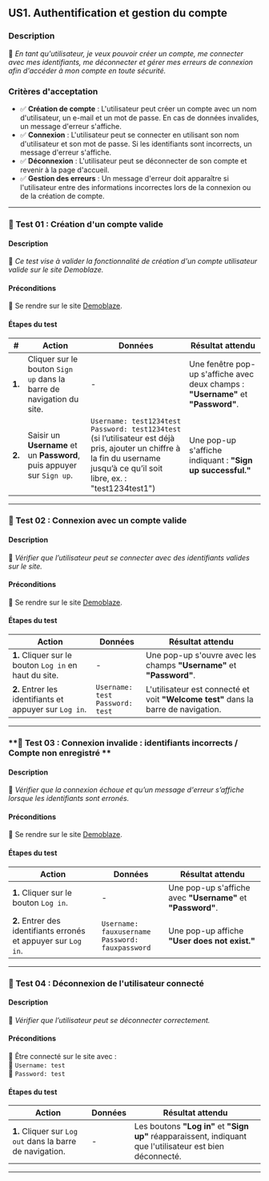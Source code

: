 ## **US1. Authentification et gestion du compte** 

### **Description**  
📌 *En tant qu'utilisateur, je veux pouvoir créer un compte, me connecter avec mes identifiants, me déconnecter et gérer mes erreurs de connexion afin d'accéder à mon compte en toute sécurité.*  

### **Critères d'acceptation**  
- ✅ **Création de compte** : L'utilisateur peut créer un compte avec un nom d'utilisateur, un e-mail et un mot de passe. En cas de données invalides, un message d'erreur s'affiche.  
- ✅ **Connexion** : L'utilisateur peut se connecter en utilisant son nom d'utilisateur et son mot de passe. Si les identifiants sont incorrects, un message d'erreur s'affiche.  
- ✅ **Déconnexion** : L'utilisateur peut se déconnecter de son compte et revenir à la page d'accueil.  
- ✅ **Gestion des erreurs** : Un message d'erreur doit apparaître si l'utilisateur entre des informations incorrectes lors de la connexion ou de la création de compte.  

---

### **🔹 Test 01 : Création d'un compte valide**  

#### **Description**  
🎯 *Ce test vise à valider la fonctionnalité de création d'un compte utilisateur valide sur le site Demoblaze.*  

#### **Préconditions**  
📍 Se rendre sur le site [Demoblaze](https://www.demoblaze.com).  

#### **Étapes du test**  

| **#** | **Action** | **Données** | **Résultat attendu** |
|-------|------------|-------------|----------------------|
| **1.** | Cliquer sur le bouton `Sign up` dans la barre de navigation du site. | - | Une fenêtre pop-up s'affiche avec deux champs : **"Username"** et **"Password"**. |
| **2.** | Saisir un **Username** et un **Password**, puis appuyer sur `Sign up`. | `Username: test1234test`<br>`Password: test1234test`<br>(si l’utilisateur est déjà pris, ajouter un chiffre à la fin du username jusqu’à ce qu’il soit libre, ex. : "test1234test1") | Une pop-up s'affiche indiquant : **"Sign up successful."** |

---

### **🔹 Test 02 : Connexion avec un compte valide**  

#### **Description**  
🎯 *Vérifier que l’utilisateur peut se connecter avec des identifiants valides sur le site.*  

#### **Préconditions**  
📍 Se rendre sur le site [Demoblaze](https://www.demoblaze.com).  

#### **Étapes du test**  
| **Action** | **Données** | **Résultat attendu** |
|------------|-------------|----------------------|
| **1.** Cliquer sur le bouton `Log in` en haut du site. | - | Une pop-up s'ouvre avec les champs **"Username"** et **"Password"**. |
| **2.** Entrer les identifiants et appuyer sur `Log in`. | `Username: test`<br>`Password: test` | L'utilisateur est connecté et voit **"Welcome test"** dans la barre de navigation. |

---

### **🔹 Test 03 : Connexion invalide : identifiants incorrects / Compte non enregistré **  

#### **Description**  
🎯 *Vérifier que la connexion échoue et qu’un message d'erreur s’affiche lorsque les identifiants sont erronés.*  

#### **Préconditions**  
📍 Se rendre sur le site [Demoblaze](https://www.demoblaze.com).  

#### **Étapes du test**  
| **Action** | **Données** | **Résultat attendu** |
|------------|-------------|----------------------|
| **1.** Cliquer sur le bouton `Log in`. | - | Une pop-up s'affiche avec **"Username"** et **"Password"**. |
| **2.** Entrer des identifiants erronés et appuyer sur `Log in`. | `Username: fauxusername`<br>`Password: fauxpassword` | Une pop-up affiche **"User does not exist."** |

---

### **🔹 Test 04 : Déconnexion de l'utilisateur connecté**  

#### **Description**  
🎯 *Vérifier que l’utilisateur peut se déconnecter correctement.*  

#### **Préconditions**  
📍 Être connecté sur le site avec :  
🔑 `Username: test`  
🔑 `Password: test`  

#### **Étapes du test**  
| **Action** | **Données** | **Résultat attendu** |
|------------|-------------|----------------------|
| **1.** Cliquer sur `Log out` dans la barre de navigation. | - | Les boutons **"Log in"** et **"Sign up"** réapparaissent, indiquant que l'utilisateur est bien déconnecté. |

---



